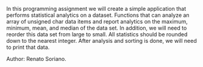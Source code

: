 
In this programming assignment we will create a simple application that performs statistical analytics on a dataset.
Functions that can analyze an array of unsigned char data items and report analytics on the maximum, minimum, mean, and median of the data set. 
In addition, we will need to reorder this data set from large to small. All statistics should be rounded down to the nearest integer. 
After analysis and sorting is done, we will need to print that data.

Author: Renato Soriano.
